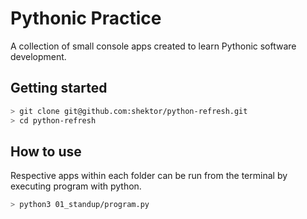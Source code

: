 # Pythonic Practice

A collection of small console apps created to learn Pythonic software development.

## Getting started

```bash
> git clone git@github.com:shektor/python-refresh.git
> cd python-refresh
```

## How to use

Respective apps within each folder can be run from the terminal by executing program with python.

```bash
> python3 01_standup/program.py
```
